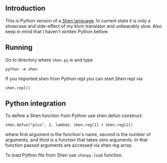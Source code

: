 Introduction
------------
This is Python version of a [Shen language](shenlanguage.org). In current
state it is only a showcase and side-effect of my klvm translator and
unbearably slow. Also keep in mind that I haven't written Python before.

Running
-------
Go to directory where `shen.py` is and type

    python -m shen

If you imported shen from Python repl you can start Shen repl via

    shen.repl()

Python integration
------------------
To define a Shen function from Python use shen.defun construct:

    shen.defun("plus", 2, lambda: shen.reg[1] + shen.reg[2])

where first argument is the function's name, second is the number of
arguments, and third is a function that takes zero arguments. In that function
passed arguments are accessed via shen.reg array.

To load Python file from Shen use `shenpy.load` function.
